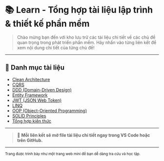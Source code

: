 # 📚 Learn - Tổng hợp tài liệu lập trình & thiết kế phần mềm

> Chào mừng bạn đến với kho lưu trữ các tài liệu chi tiết về các chủ đề quan trọng trong phát triển phần mềm. Hãy nhấn vào từng liên kết để xem nội dung chi tiết của từng chủ đề!

---

## 📖 Danh mục tài liệu

- [Clean Architecture](clean_architecture_guide.md)
- [CQRS](cqrs_guide.md)
- [DDD (Domain-Driven Design)](ddd_guide.md)
- [Entity Framework](entity_framework_detailed.md)
- [JWT (JSON Web Token)](jwt_detailed_guide.md)
- [LINQ](linq_detailed.md)
- [OOP (Object-Oriented Programming)](oop_detailed.md)
- [SOLID Principles](solid_principles_detailed.md)
- [Tổng hợp kiến thức](Tong_hop_kien_thuc.md)

---

> 📌 **Mỗi liên kết sẽ mở file tài liệu chi tiết ngay trong VS Code hoặc trên GitHub.**

---

<sub>Trang được trình bày như một trang web mini để bạn dễ dàng tra cứu và học tập.</sub>
